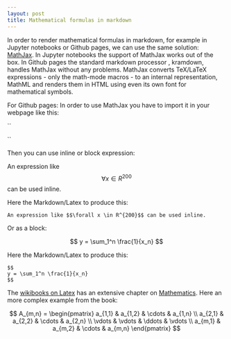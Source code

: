 ```yaml
---
layout: post
title: Mathematical formulas in markdown 
---
```

In order to render mathematical formulas in markdown, for example in Jupyter notebooks or Github pages, we can use the same solution: [MathJax](https://www.mathjax.org/). 
In Jupyter notebooks the support of MathJax works out of the box. In Github pages the standard markdown processor , kramdown, handles MathJax without any problems. MathJax converts 
TeX/LaTeX expressions - only the math-mode macros -  to an internal representation, MathML and renders them in HTML using even its own font for mathematical symbols. 

For Github pages: In order to use MathJax you have to import it in your webpage like this:

``
<script src="https://cdn.mathjax.org/mathjax/latest/MathJax.js?config=TeX-AMS-MML_HTMLorMML" type="text/javascript"></script>
``

Then you can use inline or block expression: 

An expression like $$\forall x \in R^{200}$$ can be used inline. 

Here the Markdown/Latex to produce this:

``
An expression like $$\forall x \in R^{200}$$ can be used inline. 
``

Or as a block:

$$
y = \sum_1^n \frac{1}{x_n}
$$

Here the Markdown/Latex to produce this:

```
$$
y = \sum_1^n \frac{1}{x_n}
$$

```

The [wikibooks on Latex](https://en.wikibooks.org/wiki/LaTeX) has an extensive chapter on [Mathematics](https://en.wikibooks.org/wiki/LaTeX/Mathematics). Here an more complex example from the book:

$$
A_{m,n} = 
 \begin{pmatrix}
  a_{1,1} & a_{1,2} & \cdots & a_{1,n} \\
  a_{2,1} & a_{2,2} & \cdots & a_{2,n} \\
  \vdots  & \vdots  & \ddots & \vdots  \\
  a_{m,1} & a_{m,2} & \cdots & a_{m,n} 
 \end{pmatrix}
 $$
